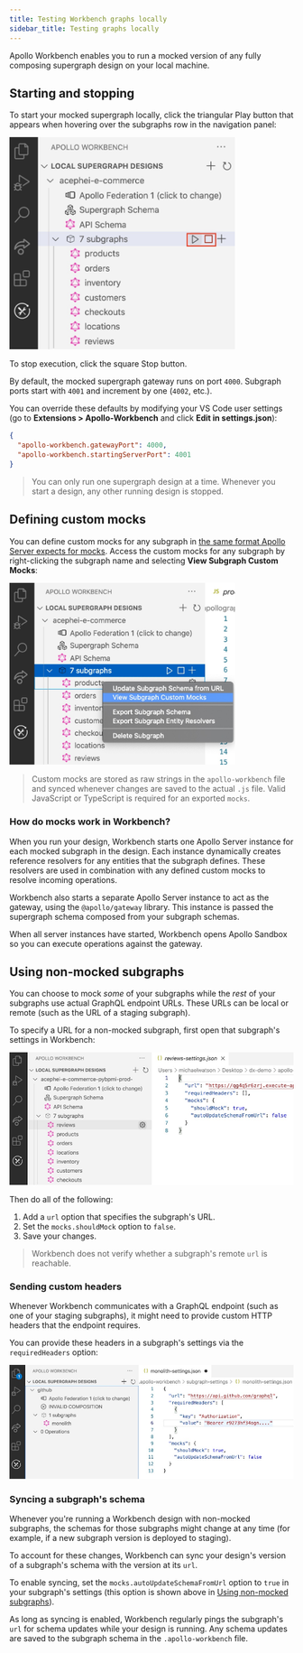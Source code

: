 ```yaml
---
title: Testing Workbench graphs locally
sidebar_title: Testing graphs locally
---
```


Apollo Workbench enables you to run a mocked version of any fully composing supergraph design on your local machine.

## Starting and stopping

To start your mocked supergraph locally, click the triangular Play button that appears when hovering over the subgraphs row in the navigation panel:

<img class="screenshot" src="../images/workbench/run-mocks-locally.jpg" alt="Play button for running supergraph locally" width="400" />

To stop execution, click the square Stop button.

By default, the mocked supergraph gateway runs on port `4000`. Subgraph ports start with `4001` and increment by one (`4002`, etc.).

You can override these defaults by modifying your VS Code user settings (go to **Extensions > Apollo-Workbench** and click **Edit in settings.json**):


```json
{
  "apollo-workbench.gatewayPort": 4000,
  "apollo-workbench.startingServerPort": 4001
}
```

> You can only run one supergraph design at a time. Whenever you start a design, any other running design is stopped.

## Defining custom mocks

You can define custom mocks for any subgraph in [the same format Apollo Server expects for mocks](https://www.apollographql.com/docs/apollo-server/testing/mocking/). Access the custom mocks for any subgraph by right-clicking the subgraph name and selecting **View Subgraph Custom Mocks**:

<img class="screenshot" src="../images/workbench/custom-mocks.jpg" alt="Viewing custom mocks" width="400" />

> Custom mocks are stored as raw strings in the `apollo-workbench` file and synced whenever changes are saved to the actual `.js` file. Valid JavaScript or TypeScript is required for an exported `mocks`.

### How do mocks work in Workbench?

When you run your design, Workbench starts one Apollo Server instance for each mocked subgraph in the design. Each instance dynamically creates reference resolvers for any entities that the subgraph defines. These resolvers are used in combination with any defined custom mocks to resolve incoming operations.

Workbench also starts a separate Apollo Server instance to act as the gateway, using the `@apollo/gateway` library. This instance is passed the supergraph schema composed from your subgraph schemas.

When all server instances have started, Workbench opens Apollo Sandbox so you can execute operations against the gateway.

## Using non-mocked subgraphs

You can choose to mock _some_ of your subgraphs while the _rest_ of your subgraphs use actual GraphQL endpoint URLs. These URLs can be local or remote (such as the URL of a staging subgraph).

To specify a URL for a non-mocked subgraph, first open that subgraph's settings in Workbench:

<img class="screenshot" src="../images/workbench/studio-graph-settings.jpg" alt="Subgraph Workbench settings" />

Then do all of the following:

1. Add a `url` option that specifies the subgraph's URL.
2. Set the `mocks.shouldMock` option to `false`.
3. Save your changes.

> Workbench does not verify whether a subgraph's remote `url` is reachable.

### Sending custom headers

Whenever Workbench communicates with a GraphQL endpoint (such as one of your staging subgraphs), it might need to provide custom HTTP headers that the endpoint requires.

You can provide these headers in a subgraph's settings via the `requiredHeaders` option:

<img class="screenshot" src="../images/workbench/mocks-required-headers.jpg" alt="Setting custom subgraph headers" />

### Syncing a subgraph's schema

Whenever you're running a Workbench design with non-mocked subgraphs, the schemas for those subgraphs might change at any time (for example, if a new subgraph version is deployed to staging).

To account for these changes, Workbench can sync your design's version of a subgraph's schema with the version at its `url`.

To enable syncing, set the `mocks.autoUpdateSchemaFromUrl` option to `true` in your subgraph's settings (this option is shown above in [Using non-mocked subgraphs](#using-non-mocked-subgraphs)).

As long as syncing is enabled, Workbench regularly pings the subgraph's `url` for schema updates while your design is running. Any schema updates are saved to the subgraph schema in the `.apollo-workbench` file.
